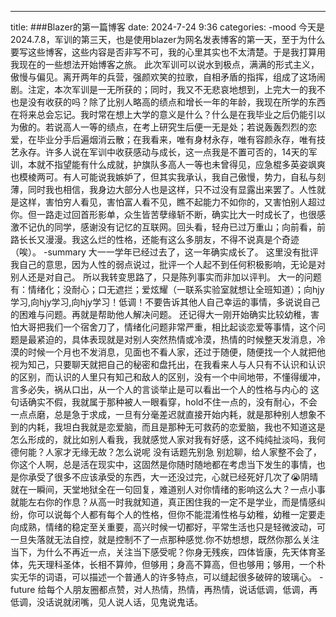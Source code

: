 ---
title: ###Blazer的第一篇博客
date: 2024-7-24 9:36
categories:
-mood
  今天是2024.7.8，军训的第三天，也是使用blazer为网名发表博客的第一天，至于为什么要写这些博客，这些内容是否非写不可，我的心里其实也不太清楚。于是我打算用我现在的一些想法开始博客之旅。
  此次军训可以说水到极点，满满的形式主义，傲慢与偏见。离开两年的兵营，强颜欢笑的拉歌，自相矛盾的指挥，组成了这场闹剧。注定，本次军训是一无所获的；同时，我又不无悲哀地想到，上完大一的我不也是没有收获的吗？除了比别人略高的绩点和增长一年的年龄，我现在所学的东西在将来总会忘记。我时常在想上大学的意义是什么？什么是在我毕业之后仍能引以为傲的。若说高人一等的绩点，在考上研究生后便一无是处；若说轰轰烈烈的恋爱，在毕业分手后遍烟消云散；在我看来，唯有身材永存，唯有容颜永存，唯有技艺永存。许多人说在军训中收获感动与成长，这一点我是不置可否的，14天的军训，本就不指望能有什么成就，护旗队多高人一等也未曾得见，应急棍多英姿飒爽也模棱两可。有人可能说我嫉妒了，但其实我承认，我自己傲慢，势力，自私与刻薄，同时我也相信，我身边大部分人也是这样，只不过没有显露出来罢了。人性就是这样，害怕穷人看见，害怕富人看不见，瞧不起能力不如你的，又害怕别人超过你。但一路走过回首形影单，众生皆苦孽缘斩不断，确实比大一时成长了，也很感激不记仇的同学，感谢没有记忆的互联网。回头看，轻舟已过万重山；向前看，前路长长又漫漫。我这么烂的性格，还能有这么多朋友，不得不说真是个奇迹（唉）。
-summary
  大一一学年已经过去了，这一年确实成长了。
  这里没有批评我自己的意思，因为人性的弱点说过，批评一个人起不到任何积极影响，无论是对别人还是对自己。
  所以我转变思路了，只是陈列事实而非加以评判。
  大一的问题有：情绪化；没耐心；口无遮拦；爱炫耀（一联系实验室就想让全班知道）；向hjy学习,向hjy学习,向hjy学习！低调！不要告诉其他人自己幸运的事情，多说说自己的困难与问题。再就是帮助他人解决问题。
  还记得大一刚开始确实比较幼稚，害怕大哥把我们一个宿舍刀了，情绪化问题非常严重，相比起谈恋爱等事情，这个问题是最紧迫的，具体表现就是对别人突然热情或冷漠，热情的时候整天发消息，冷漠的时候一个月也不发消息，见面也不看人家，还过于随便，随便找一个人就把他视为知己，只要聊天就把自己的秘密和盘托出，在我看来人与人只有不认识和认识的区别，而认识的人里只有知己和敌人的区别，没有一个中间地带，不懂得缓冲，言多必失，祸从口出，从一个人的言谈举止是可以看出一个人的性格与内心的 这句话确实不假，我就属于那种被人一眼看穿，hold不住一点的，没有耐心，不会一点点磨，总是急于求成，一旦有分毫差迟就直接开始内耗，就是那种别人想象不到的内耗，我坦白我就是恋爱脑，而且是那种无可救药的恋爱脑，我也不知道这是怎么形成的，就比如别人看我，我就感觉人家对我有好感，这不纯纯扯淡吗，我何德何能？人家才无缘无故？怎么说呢 没有话题先别急 别尬聊，给人家整不会了，你这个人啊，总是活在现实中，这固然是你随时随地都在考虑当下发生的事情，也是你承受了很多不应该承受的东西，大一还没过完，心就已经死好几次了😭阴晴就在一瞬间，天堂地狱全在一句回复，难道别人对你情绪的影响这么大？一点小事就能左右你的作息？从高一时我就知道，真正困住我的一定不是学业，而是情感纠纷，你可以说每个人都有每个人的性格，但你不能混淆性格与幼稚，幼稚一定要走向成熟，情绪的稳定至关重要，高兴时候一切都好，平常生活也只是轻微波动，可一旦失落就无法自控，就是控制不了一点那种感觉.你不妨想想，既然你那么关注当下，为什么不再近一点，关注当下感受呢？你身无残疾，四体皆康，先天体育圣体，先天理科圣体，长相不算帅，但够用；身高不算高，但也够用；够用，一个朴实无华的词语，可以描述一个普通人的许多特点，可以缝起很多破碎的玻璃心。
-future
  给每个人朋友圈都点赞，对人热情，热情，再热情，说话低调，低调，再低调，没话说就闭嘴，见人说人话，见鬼说鬼话。
